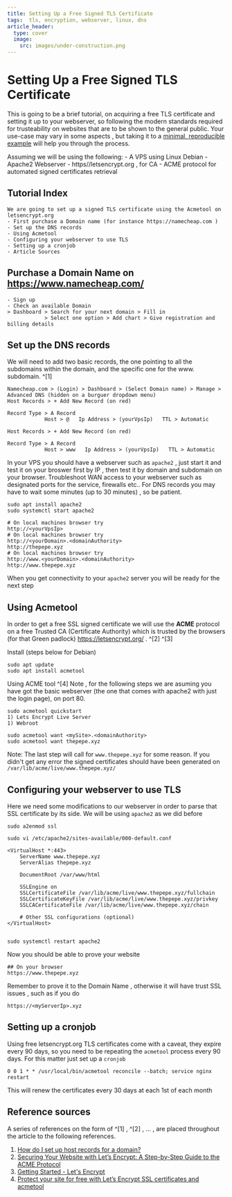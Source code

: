 ```yaml
---
title: Setting Up a Free Signed TLS Certificate
tags:  tls, encryption, webserver, linux, dns
article_header:
  type: cover
  image:
    src: images/under-construction.png
---
```


# Setting Up a Free Signed TLS Certificate

This is going to be a brief tutorial, on acquiring a free TLS certificate and setting it up to your webserver, so following the modern standards required for trusteability on websites that are to be shown to the general public.
Your use-case may vary in some aspects , but taking it to a [minimal, reproducible example](https://stackoverflow.com/help/minimal-reproducible-example) will help you through the process.

Assuming we will be using the following:
    - A VPS using Linux Debian
    - Apache2 Webserver
    - https//letsencrypt.org , for CA
    - ACME protocol for automated signed certificates retrieval

## Tutorial Index

    We are going to set up a signed TLS certificate using the Acmetool on letsencrypt.org
    - First purchase a Domain name (for instance https://namecheap.com )
    - Set up the DNS records
    - Using Acmetool
    - Configuring your webserver to use TLS
    - Setting up a cronjob
    - Article Sources

## Purchase a Domain Name on https://www.namecheap.com/
    - Sign up
    - Check an available Domain
    > Dashboard > Search for your next domain > Fill in
                > Select one option > Add chart > Give registration and billing details

## Set up the DNS records

We will need to add two basic records, the one pointing to all the subdomains within the domain, and the specific one for the www. subdomain. ^[1]

    Namecheap.com > (Login) > Dashboard > (Select Domain name) > Manage > Advanced DNS (hidden on a burguer dropdown menu)
    Host Records > + Add New Record (on red)
    
    Record Type > A Record
                Host > @   Ip Address > (yourVpsIp)   TTL > Automatic

    Host Records > + Add New Record (on red)

    Record Type > A Record
                Host > www   Ip Address > (yourVpsIp)   TTL > Automatic
            
                
In your VPS you should have a webserver such as `apache2` , just start it and test it on your broswer first by IP , then test it by domain and subdomain on your browser.
Troubleshoot WAN access to your webserver such as designated ports for the service, firewalls etc..
For DNS records you may have to wait some minutes (up to 30 minutes) , so be patient.

```
sudo apt install apache2
sudo systemctl start apache2

# On local machines browser try
http://<yourVpsIp>
# On local machines browser try
http://<yourDomain>.<domainAuthority>
http://thepepe.xyz
# On local machines browser try
http://www.<yourDomain>.<domainAuthority>
http://www.thepepe.xyz
```


When you get connectivity to your `apache2` server you will be ready for the next step


## Using Acmetool

In order to get a free SSL signed certificate we will use the **ACME** protocol on a free Trusted CA (Certificate Authority) which is trusted by the browsers (for that Green padlock) https://letsencrypt.org/ . ^[2] ^[3]

Install (steps below for Debian)

```
sudo apt update
sudo apt install acmetool
```

Using ACME tool ^[4]
Note , for the following steps we are asuming you have got the basic webserver (the one that comes with apache2 with just the login page), on port 80.

```
sudo acmetool quickstart 
1) Lets Encrypt Live Server
1) Webroot

sudo acmetool want <mySite>.<domainAuthority>
sudo acmetool want thepepe.xyz
```

Note: The last step will call for `www.thepepe.xyz` for some reason.
If you didn't get any error the signed certificates should have been generated on `/var/lib/acme/live/www.thepepe.xyz/`


## Configuring your webserver to use TLS

Here we need some modifications to our webserver in order to parse that SSL certificate by its side.
We will be using `apache2` as we did before

```
sudo a2enmod ssl

sudo vi /etc/apache2/sites-available/000-default.conf

<VirtualHost *:443>                                                        
    ServerName www.thepepe.xyz                                      
    ServerAlias thepepe.xyz                                         
                                                                            
    DocumentRoot /var/www/html                                              
                                                                            
    SSLEngine on                                                            
    SSLCertificateFile /var/lib/acme/live/www.thepepe.xyz/fullchain 
    SSLCertificateKeyFile /var/lib/acme/live/www.thepepe.xyz/privkey
    SSLCACertificateFile /var/lib/acme/live/www.thepepe.xyz/chain   
                                                                            
    # Other SSL configurations (optional)                                   
</VirtualHost>                                                              


sudo systemctl restart apache2
```

Now you should be able to prove your website

```
## On your browser
https://www.thepepe.xyz
```

Remember to prove it to the Domain Name , otherwise it will have trust SSL issues , such as if you do

```
https://<myServerIp>.xyz
```


## Setting up a cronjob

Using free letsencrypt.org TLS certificates come with a caveat, they expire every 90 days, so you need to be repeating the `acmetool` process every 90 days.
For this matter just set up a `cronjob`

```
0 0 1 * * /usr/local/bin/acmetool reconcile --batch; service nginx restart
```

This will renew the certificates every 30 days at each 1st of each month



## Reference sources

A series of references on the form of ^[1] , ^[2] , ... , are placed throughout the article to the following references.
1. [How do I set up host records for a domain?](https://www.namecheap.com/support/knowledgebase/article.aspx/434/2237/how-do-i-set-up-host-records-for-a-domain/)
2. [Securing Your Website with Let’s Encrypt: A Step-by-Step Guide to the ACME Protocol](https://medium.com/@saichander17/securing-your-website-with-lets-encrypt-a-step-by-step-guide-to-the-acme-protocol-f6a1c2d3a8e2)
3. [Getting Started - Let's Encrypt](https://letsencrypt.org/getting-started/)
4. [Protect your site for free with Let’s Encrypt SSL certificates and acmetool](https://griggheo.medium.com/protect-your-site-for-free-with-let-s-encrypt-ssl-certificates-and-acmetool-3139dd5af5d0)


